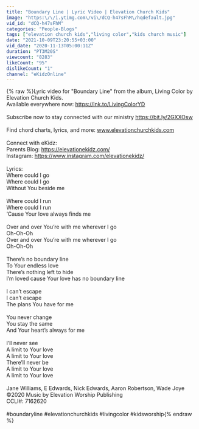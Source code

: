 ```yaml
---
title: "Boundary Line | Lyric Video | Elevation Church Kids"
image: "https:\/\/i.ytimg.com\/vi\/dCQ-h47sFhM\/hqdefault.jpg"
vid_id: "dCQ-h47sFhM"
categories: "People-Blogs"
tags: ["elevation church kids","living color","kids church music"]
date: "2021-10-09T23:20:55+03:00"
vid_date: "2020-11-13T05:00:11Z"
duration: "PT3M20S"
viewcount: "8283"
likeCount: "95"
dislikeCount: "1"
channel: "eKidzOnline"
---
```

{% raw %}Lyric video for &quot;Boundary Line&quot; from the album, Living Color by Elevation Church Kids.<br />Available everywhere now: <a rel="nofollow" target="blank" href="https://lnk.to/LivingColorYD">https://lnk.to/LivingColorYD</a><br /><br />Subscribe now to stay connected with our ministry <a rel="nofollow" target="blank" href="https://bit.ly/2GXXOsw">https://bit.ly/2GXXOsw</a><br /><br />Find chord charts, lyrics, and more: www.elevationchurchkids.com<br /><br />Connect with eKidz:<br />Parents Blog: <a rel="nofollow" target="blank" href="https://elevationekidz.com/">https://elevationekidz.com/</a><br />Instagram: <a rel="nofollow" target="blank" href="https://www.instagram.com/elevationekidz/">https://www.instagram.com/elevationekidz/</a><br /><br />Lyrics:<br />Where could I go<br />Where could I go<br />Without You beside me <br /><br />Where could I run<br />Where could I run<br />‘Cause Your love always finds me<br /><br />Over and over You’re with me wherever I go <br />Oh-Oh-Oh<br />Over and over You’re with me wherever I go<br />Oh-Oh-Oh<br /><br />There’s no boundary line<br />To Your endless love <br />There’s nothing left to hide<br />I’m loved cause Your love has no boundary line <br /><br />I can’t escape <br />I can’t escape<br />The plans You have for me<br /><br />You never change <br />You stay the same<br />And Your heart’s always for me<br /><br />I’ll never see<br />A limit to Your love<br />A limit to Your love <br />There’ll never be<br />A limit to Your love<br />A limit to Your love<br /><br />Jane Williams, E Edwards, Nick Edwards, Aaron Robertson, Wade Joye<br />©2020 Music by Elevation Worship Publishing<br />CCLI#: 7162620 <br /><br />#boundaryline #elevationchurchkids #livingcolor #kidsworship{% endraw %}
